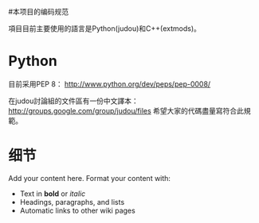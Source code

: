 #本项目的编码规范

項目目前主要使用的語言是Python(judou)和C++(extmods)。

# Python #

目前采用PEP 8：
http://www.python.org/dev/peps/pep-0008/

在judou討論組的文件區有一份中文譯本：
http://groups.google.com/group/judou/files
希望大家的代碼盡量寫符合此規範。


# 细节 #

Add your content here.  Format your content with:
  * Text in **bold** or _italic_
  * Headings, paragraphs, and lists
  * Automatic links to other wiki pages